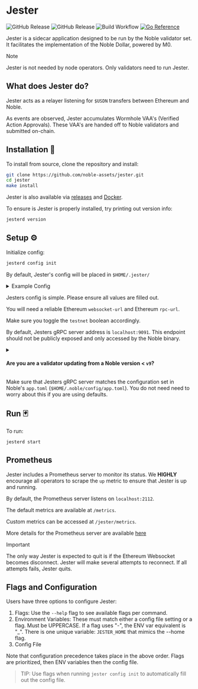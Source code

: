 # Jester

![GitHub Release](https://img.shields.io/github/v/release/noble-assets/jester?filter=v*)
![GitHub Release](https://img.shields.io/github/v/release/noble-assets/jester?filter=api%2Fv*)
![Build Workflow](https://github.com/noble-assets/jester/actions/workflows/release.yaml/badge.svg)
[![Go Reference](https://pkg.go.dev/badge/jester.noble.zyx.svg)](https://pkg.go.dev/jester.noble.zyx)

Jester is a sidecar application designed to be run by the Noble validator set. It facilitates the implementation of the Noble Dollar, powered by M0.

> [!NOTE]
> Jester is not needed by node operators. Only validators need to run Jester.

## What does Jester do?

Jester acts as a relayer listening for `$USDN` transfers between Ethereum and Noble.

As events are observed, Jester accumulates Wormhole VAA's (Verified Action Approvals).
These VAA's are handed off to Noble validators and submitted on-chain.

## Installation 💾

To install from source, clone the repository and install:

```sh
git clone https://github.com/noble-assets/jester.git
cd jester
make install
```

Jester is also available via [releases](https://github.com/noble-assets/jester/releases) and [Docker](https://github.com/noble-assets/jester/pkgs/container/jester).

To ensure is Jester is properly installed, try printing out version info:

```sh
jesterd version
```

## Setup ⚙

Initialize config:

```sh
jesterd config init
```

By default, Jester's config will be placed in `$HOME/.jester/`

<details>
<summary>Example Config</summary>

```toml
# log level format (info, debug, warn, error)
log-level = "debug"
# log style format (text, json, pretty)
log-style = "pretty"
testnet = false
# jester's gRPC server
server-address = "localhost:9091"

[ethereum]
  websocket-url = "wss://MY-ENDPOINT"
  rpc-url = "https://MY-ENDPOINT"

# Prometheus Metrics
[metrics]
  enabled = true
  address = "localhost:2112"
```

</details>

Jesters config is simple. Please ensure all values are filled out.

You will need a reliable Ethereum `websocket-url` and Ethereum `rpc-url`.

Make sure you toggle the `testnet` boolean accordingly.

By default, Jesters gRPC server address is `localhost:9091`. This endpoint should not be publicly exposed and only accessed by the Noble binary.

<details>
<summary><h4>Are you are a validator updating from a Noble version < <code>v9</code>?</h4></summary>

You will need to add the following to Nobles `app.toml` file. By default this file lives at `$HOME/.noble/config/app.toml`

```toml
###############################################################################
###                             Jester (sidecar)                            ###
###############################################################################

[jester]

# Jesters gRPC server address. 
# This should not conflict with the Tendermint gRPC server.
grpc-server = "localhost:9091"
```

> New versions of Noble will automatically have this field when initialized.

</details>

Make sure that Jesters gRPC server matches the configuration set in Noble's `app.toml` (`$HOME/.noble/config/app.toml`).
You do not need need to worry about this if you are using defaults.

## Run 🃏

To run:

`jesterd start`

## Prometheus

Jester includes a Prometheus server to monitor its status. We **HIGHLY** encourage all operators to scrape the `up` metric to ensure that Jester is up and running.

By default, the Prometheus server listens on `localhost:2112`.

The default metrics are available at `/metrics`.

Custom metrics can be accessed at `/jester/metrics`.

More details for the Prometheus server are available [here](./docs/prometheus.md)

> [!IMPORTANT]
> The only way Jester is expected to quit is if the Ethereum Websocket becomes disconnect.
> Jester will make several attempts to reconnect. If all attempts fails, Jester quits.

## Flags and Configuration

Users have three options to configure Jester:

1. Flags: Use the `--help` flag to see available flags per command.
2. Environment Variables: These must match either a config file setting or a flag. Must be UPPERCASE. If a flag uses "-", the ENV var equivalent is "_". There is one unique variable: `JESTER_HOME` that mimics the --home flag.
3. Config File

Note that configuration precedence takes place in the above order. Flags are prioritized, then ENV variables then the config file.

> TIP: Use flags when running `jester config init` to automatically fill out the config file.
